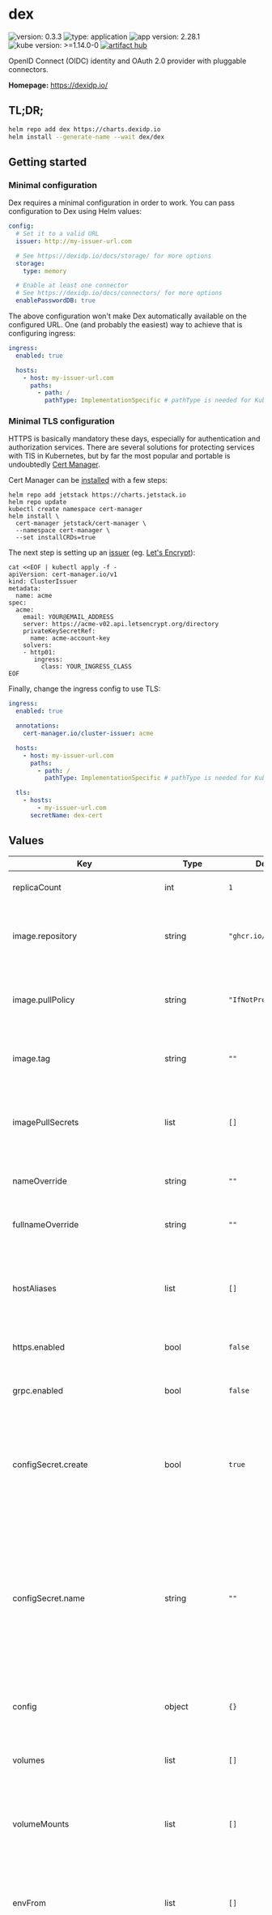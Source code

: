 # dex

![version: 0.3.3](https://img.shields.io/badge/version-0.3.3-informational?style=flat-square) ![type: application](https://img.shields.io/badge/type-application-informational?style=flat-square) ![app version: 2.28.1](https://img.shields.io/badge/app%20version-2.28.1-informational?style=flat-square) ![kube version: >=1.14.0-0](https://img.shields.io/badge/kube%20version->=1.14.0--0-informational?style=flat-square) [![artifact hub](https://img.shields.io/badge/artifact%20hub-dex-informational?style=flat-square)](https://artifacthub.io/packages/helm/dex/dex)

OpenID Connect (OIDC) identity and OAuth 2.0 provider with pluggable connectors.

**Homepage:** <https://dexidp.io/>

## TL;DR;

```bash
helm repo add dex https://charts.dexidp.io
helm install --generate-name --wait dex/dex
```

## Getting started

### Minimal configuration

Dex requires a minimal configuration in order to work.
You can pass configuration to Dex using Helm values:

```yaml
config:
  # Set it to a valid URL
  issuer: http://my-issuer-url.com

  # See https://dexidp.io/docs/storage/ for more options
  storage:
    type: memory

  # Enable at least one connector
  # See https://dexidp.io/docs/connectors/ for more options
  enablePasswordDB: true
```

The above configuration won't make Dex automatically available on the configured URL.
One (and probably the easiest) way to achieve that is configuring ingress:

```yaml
ingress:
  enabled: true

  hosts:
    - host: my-issuer-url.com
      paths:
        - path: /
          pathType: ImplementationSpecific # pathType is needed for Kubernetes 1.19+
```

### Minimal TLS configuration

HTTPS is basically mandatory these days, especially for authentication and authorization services.
There are several solutions for protecting services with TlS in Kubernetes,
but by far the most popular and portable is undoubtedly [Cert Manager](https://cert-manager.io).

Cert Manager can be [installed](https://cert-manager.io/docs/installation/kubernetes) with a few steps:

```shell
helm repo add jetstack https://charts.jetstack.io
helm repo update
kubectl create namespace cert-manager
helm install \
  cert-manager jetstack/cert-manager \
  --namespace cert-manager \
  --set installCRDs=true
```

The next step is setting up an [issuer](https://cert-manager.io/docs/concepts/issuer/) (eg. [Let's Encrypt](https://letsencrypt.org/)):

```shell
cat <<EOF | kubectl apply -f -
apiVersion: cert-manager.io/v1
kind: ClusterIssuer
metadata:
  name: acme
spec:
  acme:
    email: YOUR@EMAIL_ADDRESS
    server: https://acme-v02.api.letsencrypt.org/directory
    privateKeySecretRef:
      name: acme-account-key
    solvers:
    - http01:
       ingress:
         class: YOUR_INGRESS_CLASS
EOF
```

Finally, change the ingress config to use TLS:

```yaml
ingress:
  enabled: true

  annotations:
    cert-manager.io/cluster-issuer: acme

  hosts:
    - host: my-issuer-url.com
      paths:
        - path: /
          pathType: ImplementationSpecific # pathType is needed for Kubernetes 1.19+

  tls:
    - hosts:
        - my-issuer-url.com
      secretName: dex-cert
```

## Values

| Key | Type | Default | Description |
|-----|------|---------|-------------|
| replicaCount | int | `1` | Number of replicas (pods) to launch. |
| image.repository | string | `"ghcr.io/dexidp/dex"` | Name of the image repository to pull the container image from. |
| image.pullPolicy | string | `"IfNotPresent"` | [Image pull policy](https://kubernetes.io/docs/concepts/containers/images/#updating-images) for updating already existing images on a node. |
| image.tag | string | `""` | Image tag override for the default value (chart appVersion). |
| imagePullSecrets | list | `[]` | Reference to one or more secrets to be used when [pulling images](https://kubernetes.io/docs/tasks/configure-pod-container/pull-image-private-registry/#create-a-pod-that-uses-your-secret) (from private registries). |
| nameOverride | string | `""` | A name in place of the chart name for `app:` labels. |
| fullnameOverride | string | `""` | A name to substitute for the full names of resources. |
| hostAliases | list | `[]` | A list of hosts and IPs that will be injected into the pod's hosts file if specified. See the [API reference](https://kubernetes.io/docs/reference/kubernetes-api/workload-resources/pod-v1/#hostname-and-name-resolution) |
| https.enabled | bool | `false` | Enable the HTTPS endpoint. |
| grpc.enabled | bool | `false` | Enable the gRPC endpoint. Read more in the [documentation](https://dexidp.io/docs/api/). |
| configSecret.create | bool | `true` | Enable creating a secret from the values passed to `config`. If set to false, name must point to an existing secret. |
| configSecret.name | string | `""` | The name of the secret to mount as configuration in the pod. If not set and create is true, a name is generated using the fullname template. Must point to secret that contains at least a `config.yaml` key. |
| config | object | `{}` | Application configuration. See the [official documentation](https://dexidp.io/docs/). |
| volumes | list | `[]` | Additional storage [volumes](https://kubernetes.io/docs/concepts/storage/volumes/). See the [API reference](https://kubernetes.io/docs/reference/kubernetes-api/workload-resources/pod-v1/#volumes-1) for details. |
| volumeMounts | list | `[]` | Additional [volume mounts](https://kubernetes.io/docs/tasks/configure-pod-container/configure-volume-storage/). See the [API reference](https://kubernetes.io/docs/reference/kubernetes-api/workload-resources/pod-v1/#volumes-1) for details. |
| envFrom | list | `[]` | Additional environment variables mounted from [secrets](https://kubernetes.io/docs/concepts/configuration/secret/#using-secrets-as-environment-variables) or [config maps](https://kubernetes.io/docs/tasks/configure-pod-container/configure-pod-configmap/#configure-all-key-value-pairs-in-a-configmap-as-container-environment-variables). See the [API reference](https://kubernetes.io/docs/reference/kubernetes-api/workload-resources/pod-v1/#environment-variables) for details. |
| env | object | `{}` | Additional environment variables passed directly to containers. See the [API reference](https://kubernetes.io/docs/reference/kubernetes-api/workload-resources/pod-v1/#environment-variables) for details. |
| serviceAccount.create | bool | `true` | Enable service account creation. |
| serviceAccount.annotations | object | `{}` | Annotations to be added to the service account. |
| serviceAccount.name | string | `""` | The name of the service account to use. If not set and create is true, a name is generated using the fullname template. |
| rbac.create | bool | `true` | Specifies whether RBAC resources should be created. If disabled, the operator is responsible for creating the necessary resources based on the templates. |
| podAnnotations | object | `{}` | Annotations to be added to pods. |
| podDisruptionBudget.enabled | bool | `false` | Enable a [pod distruption budget](https://kubernetes.io/docs/tasks/run-application/configure-pdb/) to help dealing with [disruptions](https://kubernetes.io/docs/concepts/workloads/pods/disruptions/). It is **highly recommended** for webhooks as disruptions can prevent launching new pods. |
| podDisruptionBudget.minAvailable | int/percentage | `nil` | Number or percentage of pods that must remain available. |
| podDisruptionBudget.maxUnavailable | int/percentage | `nil` | Number or percentage of pods that can be unavailable. |
| podSecurityContext | object | `{}` | Pod [security context](https://kubernetes.io/docs/tasks/configure-pod-container/security-context/#set-the-security-context-for-a-pod). See the [API reference](https://kubernetes.io/docs/reference/kubernetes-api/workload-resources/pod-v1/#security-context) for details. |
| securityContext | object | `{}` | Container [security context](https://kubernetes.io/docs/tasks/configure-pod-container/security-context/#set-the-security-context-for-a-container). See the [API reference](https://kubernetes.io/docs/reference/kubernetes-api/workload-resources/pod-v1/#security-context-1) for details. |
| service.annotations | object | `{}` | Annotations to be added to the service. |
| service.type | string | `"ClusterIP"` | Kubernetes [service type](https://kubernetes.io/docs/concepts/services-networking/service/#publishing-services-service-types). |
| service.ports.http.port | int | `5556` | HTTP service port |
| service.ports.http.nodePort | int | `nil` | HTTP node port (when applicable) |
| service.ports.https.port | int | `5554` | HTTPS service port |
| service.ports.https.nodePort | int | `nil` | HTTPS node port (when applicable) |
| service.ports.grpc.port | int | `5557` | gRPC service port |
| service.ports.grpc.nodePort | int | `nil` | gRPC node port (when applicable) |
| ingress.enabled | bool | `false` | Enable [ingress](https://kubernetes.io/docs/concepts/services-networking/ingress/). |
| ingress.className | string | `""` | Ingress [class name](https://kubernetes.io/docs/concepts/services-networking/ingress/#ingress-class). |
| ingress.annotations | object | `{}` | Annotations to be added to the ingress. |
| ingress.hosts | list | See [values.yaml](values.yaml). | Ingress host configuration. |
| ingress.tls | list | See [values.yaml](values.yaml). | Ingress TLS configuration. |
| resources | object | No requests or limits. | Container resource [requests and limits](https://kubernetes.io/docs/concepts/configuration/manage-resources-containers/). See the [API reference](https://kubernetes.io/docs/reference/kubernetes-api/workload-resources/pod-v1/#resources) for details. |
| autoscaling | object | Disabled by default. | Autoscaling configuration (see [values.yaml](values.yaml) for details). |
| nodeSelector | object | `{}` | [Node selector](https://kubernetes.io/docs/concepts/scheduling-eviction/assign-pod-node/#nodeselector) configuration. |
| tolerations | list | `[]` | [Tolerations](https://kubernetes.io/docs/concepts/scheduling-eviction/taint-and-toleration/) for node taints. See the [API reference](https://kubernetes.io/docs/reference/kubernetes-api/workload-resources/pod-v1/#scheduling) for details. |
| affinity | object | `{}` | [Affinity](https://kubernetes.io/docs/concepts/scheduling-eviction/assign-pod-node/#affinity-and-anti-affinity) configuration. See the [API reference](https://kubernetes.io/docs/reference/kubernetes-api/workload-resources/pod-v1/#scheduling) for details. |

## Migrating from stable/dex (or banzaicloud-stable/dex) chart

This chart is not backwards compatible with the `stable/dex` (or `banzaicloud-stable/dex`) chart.

However, Dex itself remains backwards compatible, so you can easily install the new chart in place of the old one
and continue using Dex with a minimal downtime.

